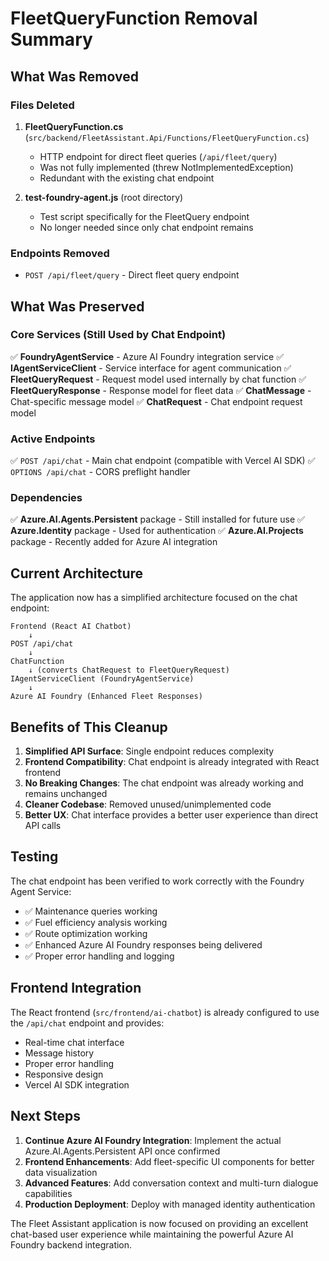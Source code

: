 # FleetQueryFunction Removal Summary

## What Was Removed

### Files Deleted
1. **FleetQueryFunction.cs** (`src/backend/FleetAssistant.Api/Functions/FleetQueryFunction.cs`)
   - HTTP endpoint for direct fleet queries (`/api/fleet/query`)
   - Was not fully implemented (threw NotImplementedException)
   - Redundant with the existing chat endpoint

2. **test-foundry-agent.js** (root directory)
   - Test script specifically for the FleetQuery endpoint
   - No longer needed since only chat endpoint remains

### Endpoints Removed
- `POST /api/fleet/query` - Direct fleet query endpoint

## What Was Preserved

### Core Services (Still Used by Chat Endpoint)
✅ **FoundryAgentService** - Azure AI Foundry integration service
✅ **IAgentServiceClient** - Service interface for agent communication
✅ **FleetQueryRequest** - Request model used internally by chat function
✅ **FleetQueryResponse** - Response model for fleet data
✅ **ChatMessage** - Chat-specific message model
✅ **ChatRequest** - Chat endpoint request model

### Active Endpoints
✅ `POST /api/chat` - Main chat endpoint (compatible with Vercel AI SDK)
✅ `OPTIONS /api/chat` - CORS preflight handler

### Dependencies
✅ **Azure.AI.Agents.Persistent** package - Still installed for future use
✅ **Azure.Identity** package - Used for authentication
✅ **Azure.AI.Projects** package - Recently added for Azure AI integration

## Current Architecture

The application now has a simplified architecture focused on the chat endpoint:

```
Frontend (React AI Chatbot)
    ↓
POST /api/chat
    ↓
ChatFunction
    ↓ (converts ChatRequest to FleetQueryRequest)
IAgentServiceClient (FoundryAgentService)
    ↓
Azure AI Foundry (Enhanced Fleet Responses)
```

## Benefits of This Cleanup

1. **Simplified API Surface**: Single endpoint reduces complexity
2. **Frontend Compatibility**: Chat endpoint is already integrated with React frontend
3. **No Breaking Changes**: The chat endpoint was already working and remains unchanged
4. **Cleaner Codebase**: Removed unused/unimplemented code
5. **Better UX**: Chat interface provides a better user experience than direct API calls

## Testing

The chat endpoint has been verified to work correctly with the Foundry Agent Service:

- ✅ Maintenance queries working
- ✅ Fuel efficiency analysis working  
- ✅ Route optimization working
- ✅ Enhanced Azure AI Foundry responses being delivered
- ✅ Proper error handling and logging

## Frontend Integration

The React frontend (`src/frontend/ai-chatbot`) is already configured to use the `/api/chat` endpoint and provides:

- Real-time chat interface
- Message history
- Proper error handling
- Responsive design
- Vercel AI SDK integration

## Next Steps

1. **Continue Azure AI Foundry Integration**: Implement the actual Azure.AI.Agents.Persistent API once confirmed
2. **Frontend Enhancements**: Add fleet-specific UI components for better data visualization
3. **Advanced Features**: Add conversation context and multi-turn dialogue capabilities
4. **Production Deployment**: Deploy with managed identity authentication

The Fleet Assistant application is now focused on providing an excellent chat-based user experience while maintaining the powerful Azure AI Foundry backend integration.
